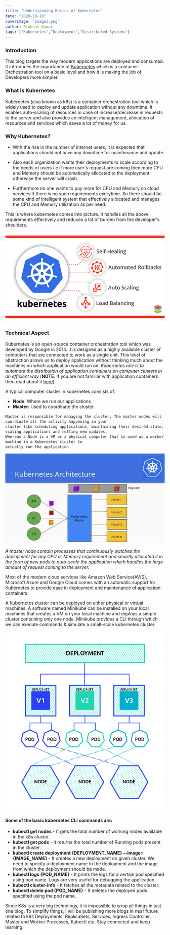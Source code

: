 ```yaml
---
title: "Understanding Basics of Kubernetes"
date: "2020-10-18"
coverImage: "image3.png"
author: Prabhat Kumar
tags: ["Kubernetes","Deployment","Distributed Systems"]
---
```


### Introduction

This blog targets the way modern applications are deployed and consumed. It introduces the importance of [Kubernetes](https://kubernetes.io/) which is a container Orchestration tool on a basic level and how it is making the job of Developers more simpler.

### What is Kubernetes

Kubernetes (also known as k8s) is a container orchestration tool which is widely used to deploy and update application without any downtime. It enables auto-scaling of resources in case of increase/decrease in requests to the server and also provides an intelligent management, allocation of resources and services which saves a lot of money for us.  


### Why Kubernetes?

 - With the rise in the number of internet users, it is expected that applications should not have any downtime for maintenance and update. 

 - Also each organization wants their deployments to scale according to the needs of users i.e if more user's request are coming then more CPU and Memory should be automatically allocated to the deployment otherwise the server will crash.
 
 - Furthermore no one wants to pay more for CPU and Memory on cloud services if there is no such requirements everytime. So there should be some kind of intelligent system that effectively allocated and manages the CPU and Memory utilization as per need.
 
 This is where kubernetes comes into picture. It handles all the above requirements effectively and reduces a lot of burden from the developer's shoulders.
 
![Kubernetes Features](image2.png)

### Technical Aspect

Kubernetes is an open-source container orchestration tool which was developed by Google in 2014. It is designed as a highly available cluster of computers that are connected to work as a single unit. This level of abstraction allows us to deploy application without thinking much about the machines on which application would run on. *Kubernetes role is to automate the distribution of application containers on computer clusters in an efficient way* (**NOTE**: If you are not familiar with application containers then read about it [here](https://docs.docker.com/get-started/overview/)). 

A typical computer cluster in kubernetes consists of:

- **Node**: Where we run our applications
- **Master**: Used to coordinate the cluster.
```
Master is responsible for managing the cluster. The master nodes will coordinate all the activity happening in your 
cluster like scheduling applications, maintaining their desired state, scaling applications and rolling new updates. 
Whereas a Node is a VM or a physical computer that is used as a worker machine in a Kubernetes cluster to 
actually run the application 
```
![Kubernetes Architecture](image4.jpeg)

*A master node contain processes that continuously watches the deployment for any CPU or Memory requirement and smartly allocated it in the form of new pods to auto-scale the application which handles the huge amount of request coming to the server.*

Most of the modern cloud services like Amazon Web Service(AWS), Microsoft Azure and Google Cloud comes with an automatic support for Kubernetes to provide ease in deployment and maintenance of application containers.

A Kubernetes cluster can be deployed on either physical or virtual machines. A software named Minikube can be installed on your local machines that creates a VM on your local machine and deploys a simple cluster containing only one node. Minikube provides a CLI through which we can execute commands & simulate a small-scale kubernetes cluster.

![Kubernetes Deployment](image1.png)

#### Some of the basic kubernetes CLI commands are:
- **kubectl get nodes** - It gets the total number of working nodes available in the k8s cluster.
- **kubectl get pods** - It returns the total number of Running pods present in the cluster.
- **kubectl create deployment {DEPLOYMENT_NAME} --image={IMAGE_NAME}**  - It creates a new deployment on given cluster. We need to specify a deployment name to the deployment and the image from which the deployment should be made.
- **kubectl logs {POD_NAME}** - It prints the logs for a certain pod specified using pod name. Logs are very useful for debugging the application.
- **kubectl cluster-info** - It fetches all the metadata related to the cluster. 
- **kubectl delete pod {POD_NAME}** - It deletes the deployed pods specified using the pod name.

Since K8s is a very big technology, it is impossible to wrap all things in just one blog. To simplify things, I will be publishing more blogs in near future related to k8s Deployments, ReplicaSets, Services, Ingress Controller, Master and Worker Processes, Kubectl etc. Stay connected and keep learning.
